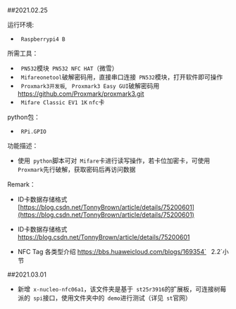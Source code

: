 ##2021.02.25 

运行环境:
* ` Raspberrypi4 B`

所需工具：
* ` PN532`模块` PN532 NFC HAT`（微雪）
* ` Mifareonetool`破解密码用，直接串口连接` PN532`模块，打开软件即可操作
* ` Proxmark3开发板`, ` Proxmark3 Easy GUI`破解密码用  https://github.com/Proxmark/proxmark3.git
* ` Mifare Classic EV1 1K` `nfc`卡

python包：
* ` RPi.GPIO`

功能描述：
* 使用` python`脚本可对` Mifare`卡进行读写操作，若卡位加密卡，可使用` Proxmark`先行破解，获取密码后再访问数据

Remark：
* ID卡数据存储格式 [https://blog.csdn.net/TonnyBrown/article/details/75200601](https://blog.csdn.net/TonnyBrown/article/details/75200601) 

* ID卡数据存储格式 https://blog.csdn.net/TonnyBrown/article/details/75200601
* NFC Tag 各类型介绍 https://bbs.huaweicloud.com/blogs/169354` ` `2.2`小节

##2021.03.01

* 新增` x-nucleo-nfc06a1`，该文件夹是基于` st25r3916`的扩展板，可连接树莓派的` spi`接口，使用文件夹中的` demo`进行测试（详见` st`官网）